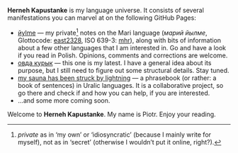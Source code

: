 **Herneh Kapustanke** is my language universe. It consists of several manifestations you can marvel at on the following GitHub Pages:
- [йylme](https://herneh.github.io/jylme/) — my private[^1] notes on the Mari language (*марий йылме*, Glottocode: [east2328](https://glottolog.org/resource/languoid/id/east2328), ISO 639-3: [mhr](https://iso639-3.sil.org/code/mhr)), along with bits of information about a few other languages that I am interested in. Go and have a look if you read in Polish. Opinions, comments and corrections are welcome.
- [овда курык](https://herneh.github.io/ovda-kuryk/) — this one is my latest. I have a general idea about its purpose, but I still need to figure out some structural details. Stay tuned.
- [my sauna has been struck by lightning](https://herneh.github.io/uralic-phrasebook/) — a phrasebook (or rather: a book of sentences) in Uralic languages. It is a collaborative project, so go there and check if and how you can help, if you are interested.
- …and some more coming soon.

Welcome to **Herneh Kapustanke**. My name is Piotr. Enjoy your reading.

[^1]: *private* as in ‘my own’ or ‘idiosyncratic’ (because I mainly write for myself), not as in ‘secret’ (otherwise I wouldnʼt put it online, right?).
<!---
herneh/herneh is a ✨ special ✨ repository because its `README.md` (this file) appears on your GitHub profile.
You can click the Preview link to take a look at your changes.
--->
